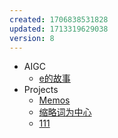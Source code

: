 ```yaml
---
created: 1706838531828
updated: 1713319629038
version: 8
---
```


- <span id="2024-02-13-05-00-46-g147">AIGC</span>
  - [e的故事](docs/2024-02-07-06-52-46-s09t.md)
- <span id="2024-02-13-05-01-53-f4x1">Projects</span>
  - [Memos](docs/2024-02-13-05-02-38-hzz9.md)
  - [缩略词为中心](docs/2024-04-05-08-34-36-d1eh.md)
  - [111](docs/2024-04-17-10-07-06-bjnm.md)
